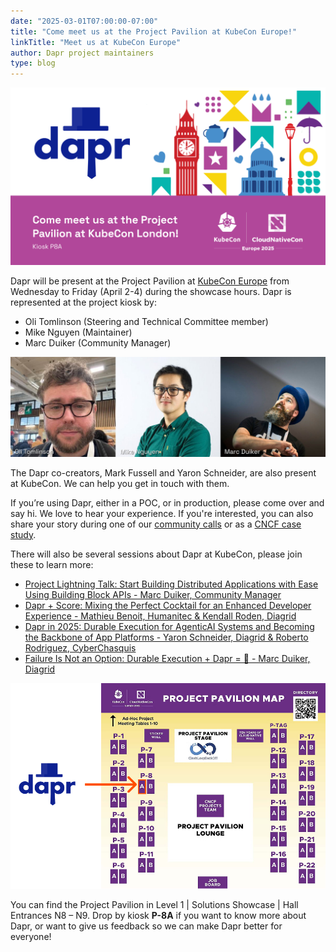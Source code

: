 ```yaml
---
date: "2025-03-01T07:00:00-07:00"
title: "Come meet us at the Project Pavilion at KubeCon Europe!"
linkTitle: "Meet us at KubeCon Europe"
author: Dapr project maintainers
type: blog
---
```


![Dapr at KubeCon Europe 2025](dapr-kubecon-london-header-v1.png)

Dapr will be present at the Project Pavilion at [KubeCon Europe](https://events.linuxfoundation.org/kubecon-cloudnativecon-europe/) from Wednesday to Friday (April 2-4) during the showcase hours. Dapr is represented at the project kiosk by:

- Oli Tomlinson (Steering and Technical Committee member)
- Mike Nguyen (Maintainer)
- Marc Duiker (Community Manager)

![Dapr representatives](dapr-representatives.jpg)

The Dapr co-creators, Mark Fussell and Yaron Schneider, are also present at KubeCon. We can help you get in touch with them.

If you’re using Dapr, either in a POC, or in production, please come over and say hi. We love to hear your experience. If you're interested, you can also share your story during one of our [community calls](https://www.youtube.com/@daprdev/streams) or as a [CNCF case study](https://www.cncf.io/case-studies/?_sft_lf-project=dapr).

There will also be several sessions about Dapr at KubeCon, please join these to learn more:

- [Project Lightning Talk: Start Building Distributed Applications with Ease Using Building Block APIs - Marc Duiker, Community Manager](https://sched.co/1tcwX)
- [Dapr + Score: Mixing the Perfect Cocktail for an Enhanced Developer Experience - Mathieu Benoit, Humanitec & Kendall Roden, Diagrid](https://sched.co/1txGi)
- [Dapr in 2025: Durable Execution for AgenticAI Systems and Becoming the Backbone of App Platforms - Yaron Schneider, Diagrid & Roberto Rodriguez, CyberChasquis](https://sched.co/1tcyT)
- [Failure Is Not an Option: Durable Execution + Dapr = 🚀 - Marc Duiker, Diagrid](https://sched.co/1txBF)

![KubeCon Europe Project Pavilion](dapr-kubecon-london-2025-project-pavilion-map-v1.png)

You can find the Project Pavilion in Level 1 | Solutions Showcase | Hall Entrances N8 – N9. Drop by kiosk **P-8A** if you want to know more about Dapr, or want to give us feedback so we can make Dapr better for everyone!